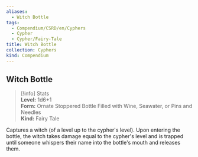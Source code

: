 ```yaml
---
aliases:
  - Witch Bottle
tags:
  - Compendium/CSRD/en/Cyphers
  - Cypher
  - Cypher/Fairy-Tale
title: Witch Bottle
collection: Cyphers
kind: Compendium
---
```

## Witch Bottle  
>[!info] Stats  
> **Level:** 1d6+1  
> **Form:** Ornate Stoppered Bottle Filled with Wine, Seawater, or Pins and Needles  
> **Kind:** Fairy Tale
  
Captures a witch (of a level up to the cypher's level). Upon entering the bottle, the witch takes damage equal to the cypher's level and is trapped until someone whispers their name into the bottle's mouth and releases them.
